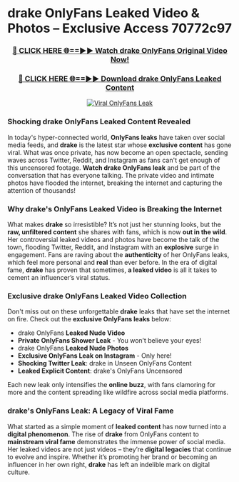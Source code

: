 # drake OnlyFans Leaked Video & Photos – Exclusive Access 70772c97

<div align="center">

### [🔴 CLICK HERE 🌐==►► Watch drake OnlyFans Original Video Now!](https://aff.leakpic.com/?utm_medium=9dac6e3e92780789e695eb65dc45befdb20081c8&utm_campaign=Link_for_leakpic_com_70772c97)

### [🔴 CLICK HERE 🌐==►► Download drake OnlyFans Leaked Content](https://aff.leakpic.com/?utm_medium=9dac6e3e92780789e695eb65dc45befdb20081c8&utm_campaign=Link_for_leakpic_com_70772c97)

[![Viral OnlyFans Leak](https://i.ibb.co.com/xMMVF88/686577567.gif)](https://aff.leakpic.com/?utm_medium=9dac6e3e92780789e695eb65dc45befdb20081c8&utm_campaign=Link_for_leakpic_com_70772c97)

</div>

### Shocking drake OnlyFans Leaked Content Revealed
In today's hyper-connected world, **OnlyFans leaks** have taken over social media feeds, and **drake** is the latest star whose **exclusive content** has gone viral. What was once private, has now become an open spectacle, sending waves across Twitter, Reddit, and Instagram as fans can't get enough of this uncensored footage. 
**Watch drake OnlyFans leak** and be part of the conversation that has everyone talking. The private video and intimate photos have flooded the internet, breaking the internet and capturing the attention of thousands!

### Why drake's OnlyFans Leaked Video is Breaking the Internet
What makes **drake** so irresistible? It’s not just her stunning looks, but the **raw, unfiltered content** she shares with fans, which is now **out in the wild**. Her controversial leaked videos and photos have become the talk of the town, flooding Twitter, Reddit, and Instagram with an **explosive** surge in engagement. 
Fans are raving about the **authenticity** of her OnlyFans leaks, which feel more personal and **real** than ever before. In the era of digital fame, **drake** has proven that sometimes, **a leaked video** is all it takes to cement an influencer’s viral status.

### Exclusive drake OnlyFans Leaked Video Collection
Don't miss out on these unforgettable **drake** leaks that have set the internet on fire. Check out the **exclusive OnlyFans leaks** below:

- drake OnlyFans **Leaked Nude Video**
- **Private OnlyFans Shower Leak** - You won’t believe your eyes!
- drake OnlyFans **Leaked Nude Photos**
- **Exclusive OnlyFans Leak on Instagram** - Only here!
- **Shocking Twitter Leak**: drake in Unseen OnlyFans Content
- **Leaked Explicit Content**: drake's OnlyFans Uncensored

Each new leak only intensifies the **online buzz**, with fans clamoring for more and the content spreading like wildfire across social media platforms.

### drake's OnlyFans Leak: A Legacy of Viral Fame
What started as a simple moment of **leaked content** has now turned into a **digital phenomenon**. The rise of **drake** from OnlyFans content to **mainstream viral fame** demonstrates the immense power of social media. 
Her leaked videos are not just videos – they’re **digital legacies** that continue to evolve and inspire. Whether it’s promoting her brand or becoming an influencer in her own right, **drake** has left an indelible mark on digital culture.
